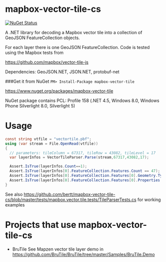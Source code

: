 # mapbox-vector-tile-cs 

[![NuGet Status](http://img.shields.io/nuget/v/mapbox-vector-tile.svg?style=flat)](https://www.nuget.org/packages/mapbox-vector-tile/)

A .NET library for decoding a Mapbox vector tile into a collection of GeoJSON FeatureCollection objects.

For each layer there is one GeoJSON FeatureCollection. Code is tested using the Mapbox tests from

https://github.com/mapbox/vector-tile-js

Dependencies: GeoJSON.NET, JSON.NET, protobuf-net

###Get it from NuGet 
`
PM> Install-Package mapbox-vector-tile
`

https://www.nuget.org/packages/mapbox-vector-tile

NuGet package contains PCL: Profile 158 (.NET 4.5, Windows 8.0, Windows Phone Silverlight 8.0, Silverlight 5)

# Usage

```cs
const string vtfile = "vectortile.pbf";
using (var stream = File.OpenRead(vtfile))
{
  // parameters: tileColumn = 67317, tileRow = 43082, tileLevel = 17 
  var layerInfos = VectorTileParser.Parse(stream,67317,43082,17);

  Assert.IsTrue(layerInfos.Count==1);
  Assert.IsTrue(layerInfos[0].FeatureCollection.Features.Count == 47);
  Assert.IsTrue(layerInfos[0].FeatureCollection.Features[0].Geometry.Type == GeoJSONObjectType.Polygon);
  Assert.IsTrue(layerInfos[0].FeatureCollection.Features[0].Properties.Count==2);
}
```

See also https://github.com/bertt/mapbox-vector-tile-cs/blob/master/tests/mapbox.vector.tile.tests/TileParserTests.cs for working examples

# Projects that use mapbox-vector-tile-cs

* BruTile See Mapzen vector tile layer demo in https://github.com/BruTile/BruTile/tree/master/Samples/BruTile.Demo 

